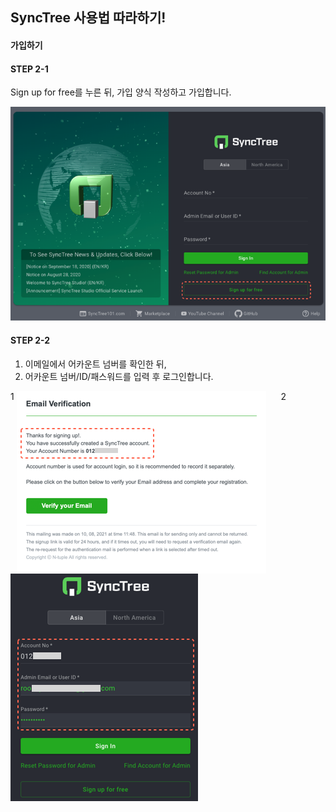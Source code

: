 ## SyncTree 사용법 따라하기!

#### 가입하기

#### STEP 2-1

Sign up for free를 누른 뒤, 가입 양식 작성하고 가입합니다.

![](../../img/howtouse/step2-1.png)

#### STEP 2-2

1. 이메일에서 어카운트 넘버를 확인한 뒤,
2. 어카운트 넘버/ID/패스워드를 입력 후 로그인합니다.

<div class='img-container'>
    <span style='top: -36px;left: 0px;'>1</span>
    <img src='../../img/howtouse/step2-2-1.png' style='margin-right: 20px;vertical-align: top;' />
    <span style='top: -36px;left: 423px;'>2</span>
    <img src='../../img/howtouse/step2-2-2.png' style=''/>
</div>
